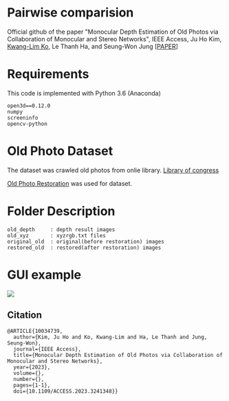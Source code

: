 # Pairwise comparision

Official github of the paper "Monocular Depth Estimation of Old Photos via Collaboration of Monocular and Stereo Networks", IEEE Access, Ju Ho Kim, [Kwang-Lim Ko](https://github.com/kklim1323), Le Thanh Ha, and Seung-Won Jung [[PAPER](https://ieeexplore.ieee.org/document/10034739)]


# Requirements

This code is implemented with Python 3.6 (Anaconda)

```
open3d==0.12.0
numpy
screeninfo
opencv-python
```


# Old Photo Dataset

The dataset was crawled old photos from onlie library.
[Library of congress](https://www.loc.gov/pictures/)

[Old Photo Restoration](https://github.com/microsoft/Bringing-Old-Photos-Back-to-Life) was used for dataset. 


# Folder Description

```
old_depth     : depth result images
old_xyz       : xyzrgb.txt files
original_old  : original(before restoration) images
restored_old  : restored(after restoration) images
```


# GUI example

<img src="https://github.com/rmawngh/Old-Photo-3D/blob/main/Pairwise_comparison/gui_example.png">



## Citation
```
@ARTICLE{10034739,
  author={Kim, Ju Ho and Ko, Kwang-Lim and Ha, Le Thanh and Jung, Seung-Won},
  journal={IEEE Access}, 
  title={Monocular Depth Estimation of Old Photos via Collaboration of Monocular and Stereo Networks}, 
  year={2023},
  volume={},
  number={},
  pages={1-1},
  doi={10.1109/ACCESS.2023.3241348}}
```

